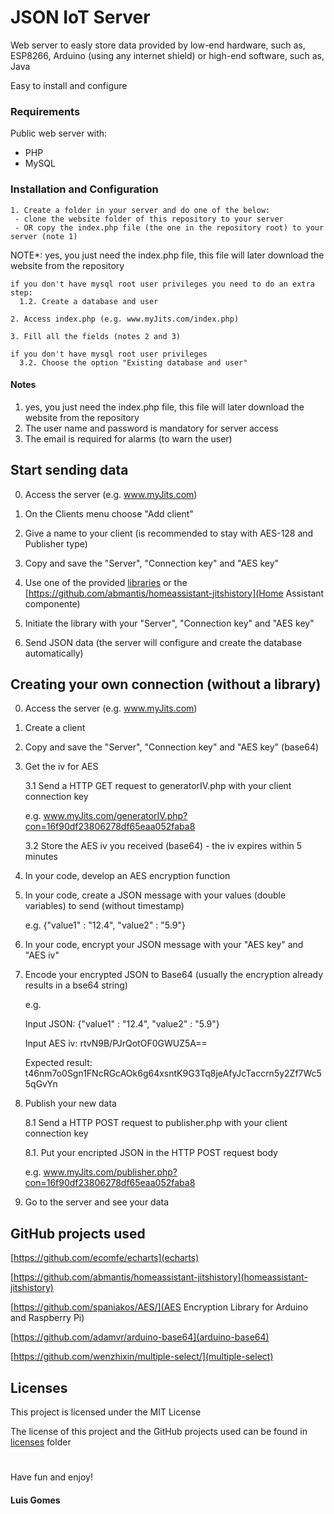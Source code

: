 # JSON IoT Server
Web server to easly store data provided by low-end hardware, such as, ESP8266, Arduino (using any internet shield) or high-end software, such as, Java

Easy to install and configure

### Requirements

Public web server with:
 - PHP
 - MySQL

### Installation and Configuration

```
1. Create a folder in your server and do one of the below:
 - clone the website folder of this repository to your server
 - OR copy the index.php file (the one in the repository root) to your server (note 1)
```
NOTE*: yes, you just need the index.php file, this file will later download the website from the repository
```
if you don't have mysql root user privileges you need to do an extra step:
  1.2. Create a database and user
```
```
2. Access index.php (e.g. www.myJits.com/index.php)
```
```
3. Fill all the fields (notes 2 and 3)
```
```
if you don't have mysql root user privileges
  3.2. Choose the option "Existing database and user"
```

#### Notes
1. yes, you just need the index.php file, this file will later download the website from the repository
2. The user name and password is mandatory for server access
3. The email is required for alarms (to warn the user)

## Start sending data

0. Access the server (e.g. www.myJits.com)

1. On the Clients menu choose "Add client"

2. Give a name to your client (is recommended to stay with AES-128 and Publisher type)

2. Copy and save the "Server", "Connection key" and "AES key"

3. Use one of the provided [libraries](libraries) or the [https://github.com/abmantis/homeassistant-jitshistory](Home Assistant componente)

4. Initiate the library with your "Server", "Connection key" and "AES key"

5. Send JSON data (the server will configure and create the database automatically)


## Creating your own connection (without a library)

0. Access the server (e.g. www.myJits.com)

1. Create a client

2. Copy and save the "Server", "Connection key" and "AES key" (base64)

3. Get the iv for AES

   3.1 Send a HTTP GET request to generatorIV.php with your client connection key
   
   e.g. www.myJits.com/generatorIV.php?con=16f90df23806278df65eaa052faba8
   
   3.2 Store the AES iv you received (base64) - the iv expires within 5 minutes

4. In your code, develop an AES encryption function

5. In your code, create a JSON message with your values (double variables) to send (without timestamp)

   e.g. {"value1" : "12.4", "value2" : "5.9"}

6. In your code, encrypt your JSON message with your "AES key" and "AES iv"

7. Encode your encrypted JSON to Base64 (usually the encryption already results in a bse64 string)

   e.g. 
   
   Input JSON: {"value1" : "12.4", "value2" : "5.9"}
   
   Input AES iv: rtvN9B/PJrQotOF0GWUZ5A==
   
   Expected result: t46nm7o0Sgn1FNcRGcAOk6g64xsntK9G3Tq8jeAfyJcTaccrn5y2Zf7Wc55qGvYn

8. Publish your new data

   8.1 Send a HTTP POST request to publisher.php with your client connection key

   8.1. Put your encripted JSON in the HTTP POST request body

   e.g. www.myJits.com/publisher.php?con=16f90df23806278df65eaa052faba8

9. Go to the server and see your data

## GitHub projects used

[https://github.com/ecomfe/echarts](echarts)

[https://github.com/abmantis/homeassistant-jitshistory](homeassistant-jitshistory)

[https://github.com/spaniakos/AES/](AES Encryption Library for Arduino and Raspberry Pi)

[https://github.com/adamvr/arduino-base64](arduino-base64)

[https://github.com/wenzhixin/multiple-select/](multiple-select)

## Licenses

This project is licensed under the MIT License

The license of this project and the GitHub projects used can be found in [licenses](licenses) folder

#
Have fun and enjoy!

#### Luis Gomes
